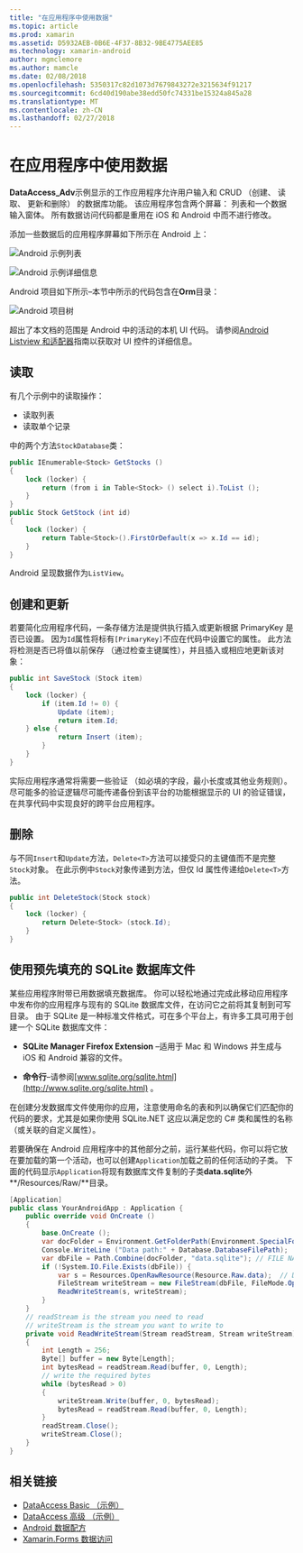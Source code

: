 ```yaml
---
title: "在应用程序中使用数据"
ms.topic: article
ms.prod: xamarin
ms.assetid: D5932AEB-0B6E-4F37-8B32-9BE4775AEE85
ms.technology: xamarin-android
author: mgmclemore
ms.author: mamcle
ms.date: 02/08/2018
ms.openlocfilehash: 5350317c82d1073d7679843272e3215634f91217
ms.sourcegitcommit: 6cd40d190abe38edd50fc74331be15324a845a28
ms.translationtype: MT
ms.contentlocale: zh-CN
ms.lasthandoff: 02/27/2018
---
```

# <a name="using-data-in-an-app"></a>在应用程序中使用数据

**DataAccess_Adv**示例显示的工作应用程序允许用户输入和 CRUD （创建、 读取、 更新和删除） 的数据库功能。 该应用程序包含两个屏幕： 列表和一个数据输入窗体。 所有数据访问代码都是重用在 iOS 和 Android 中而不进行修改。

添加一些数据后的应用程序屏幕如下所示在 Android 上：

![Android 示例列表](using-data-in-an-app-images/image11.png "Android 示例列表")

![Android 示例详细信息](using-data-in-an-app-images/image12.png "Android 示例详细信息")

Android 项目如下所示&ndash;本节中所示的代码包含在**Orm**目录：

![Android 项目树](using-data-in-an-app-images/image14.png "Android 项目树")

超出了本文档的范围是 Android 中的活动的本机 UI 代码。 请参阅[Android Listview 和适配器](~/android/user-interface/layouts/list-view/index.md)指南以获取对 UI 控件的详细信息。

## <a name="read"></a>读取

有几个示例中的读取操作：

-  读取列表
-  读取单个记录

中的两个方法`StockDatabase`类：

```csharp
public IEnumerable<Stock> GetStocks ()
{
    lock (locker) {
        return (from i in Table<Stock> () select i).ToList ();
    }
}
public Stock GetStock (int id)
{
    lock (locker) {
        return Table<Stock>().FirstOrDefault(x => x.Id == id);
    }
}
```

Android 呈现数据作为`ListView`。

## <a name="create-and-update"></a>创建和更新

若要简化应用程序代码，一条存储方法是提供执行插入或更新根据 PrimaryKey 是否已设置。 因为`Id`属性将标有`[PrimaryKey]`不应在代码中设置它的属性。 此方法将检测是否已将值以前保存 （通过检查主键属性），并且插入或相应地更新该对象：

```csharp
public int SaveStock (Stock item)
{
    lock (locker) {
        if (item.Id != 0) {
            Update (item);
            return item.Id;
    } else {
            return Insert (item);
        }
    }
}
```

实际应用程序通常将需要一些验证 （如必填的字段，最小长度或其他业务规则）。 尽可能多的验证逻辑尽可能传递备份到该平台的功能根据显示的 UI 的验证错误，在共享代码中实现良好的跨平台应用程序。

## <a name="delete"></a>删除

与不同`Insert`和`Update`方法，`Delete<T>`方法可以接受只的主键值而不是完整`Stock`对象。 在此示例中`Stock`对象传递到方法，但仅 Id 属性传递给`Delete<T>`方法。

```csharp
public int DeleteStock(Stock stock)
{
    lock (locker) {
        return Delete<Stock> (stock.Id);
    }
}
```

## <a name="using-a-pre-populated-sqlite-database-file"></a>使用预先填充的 SQLite 数据库文件

某些应用程序附带已用数据填充数据库。 你可以轻松地通过完成此移动应用程序中发布你的应用程序与现有的 SQLite 数据库文件，在访问它之前将其复制到可写目录。 由于 SQLite 是一种标准文件格式，可在多个平台上，有许多工具可用于创建一个 SQLite 数据库文件：

-   **SQLite Manager Firefox Extension** &ndash;适用于 Mac 和 Windows 并生成与 iOS 和 Android 兼容的文件。

-   **命令行**&ndash;请参阅[www.sqlite.org/sqlite.html](http://www.sqlite.org/sqlite.html) 。

在创建分发数据库文件使用你的应用，注意使用命名的表和列以确保它们匹配你的代码的要求，尤其是如果你使用 SQLite.NET 这应以满足您的 C# 类和属性的名称 （或关联的自定义属性）。

若要确保在 Android 应用程序中的其他部分之前，运行某些代码，你可以将它放在要加载的第一个活动，也可以创建`Application`加载之前的任何活动的子类。 下面的代码显示`Application`将现有数据库文件复制的子类**data.sqlite**外**/Resources/Raw/**目录。

```csharp
[Application]
public class YourAndroidApp : Application {
    public override void OnCreate ()
    {
        base.OnCreate ();
        var docFolder = Environment.GetFolderPath(Environment.SpecialFolder.Personal);
        Console.WriteLine ("Data path:" + Database.DatabaseFilePath);
        var dbFile = Path.Combine(docFolder, "data.sqlite"); // FILE NAME TO USE WHEN COPIED
        if (!System.IO.File.Exists(dbFile)) {
            var s = Resources.OpenRawResource(Resource.Raw.data);  // DATA FILE RESOURCE ID
            FileStream writeStream = new FileStream(dbFile, FileMode.OpenOrCreate, FileAccess.Write);
            ReadWriteStream(s, writeStream);
        }
    }
    // readStream is the stream you need to read
    // writeStream is the stream you want to write to
    private void ReadWriteStream(Stream readStream, Stream writeStream)
    {
        int Length = 256;
        Byte[] buffer = new Byte[Length];
        int bytesRead = readStream.Read(buffer, 0, Length);
        // write the required bytes
        while (bytesRead > 0)
        {
            writeStream.Write(buffer, 0, bytesRead);
            bytesRead = readStream.Read(buffer, 0, Length);
        }
        readStream.Close();
        writeStream.Close();
    }
}
```


## <a name="related-links"></a>相关链接

- [DataAccess Basic （示例）](https://github.com/xamarin/mobile-samples/tree/master/DataAccess/Basic)
- [DataAccess 高级 （示例）](https://github.com/xamarin/mobile-samples/tree/master/DataAccess/Advanced)
- [Android 数据配方](https://developer.xamarin.com/recipes/android/data/)
- [Xamarin.Forms 数据访问](~/xamarin-forms/app-fundamentals/databases.md)
